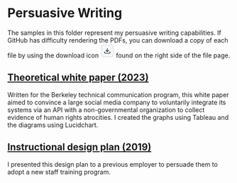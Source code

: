 # Persuasive Writing

The samples in this folder represent my persuasive writing capabilities. If GitHub has difficulty rendering the PDFs, you can download a copy of each file by using the download icon ![download icon](https://github.com/tiffany76/portfolio/blob/fd727b4781cf2bba426d271831601790c347fe8d/download.png) found on the right side of the file page.

## [Theoretical white paper (2023)](2023_theoretical_white_paper.pdf)
Written for the Berkeley technical communication program, this white paper aimed to convince a large social media company to voluntarily integrate its systems via an API with a non-governmental organization to collect evidence of human rights atrocities. I created the graphs using Tableau and the diagrams using Lucidchart.

## [Instructional design plan (2019)](2019_instructional_design_plan.pdf)
I presented this design plan to a previous employer to persuade them to adopt a new staff training program. 

